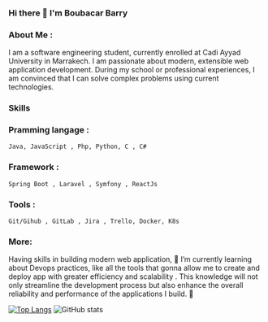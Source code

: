 ### Hi there 👋 I'm Boubacar Barry

### About Me : 
I am a software engineering student, currently enrolled at Cadi Ayyad University in Marrakech.
I am passionate about modern, extensible web application development. During my school or 
professional experiences, I am convinced that I can solve complex problems using current technologies.

### Skills
  ### Pramming langage : 
    Java, JavaScript , Php, Python, C , C# 
  ### Framework : 
    Spring Boot , Laravel , Symfony , ReactJs
  ### Tools :
    Git/Gihub , GitLab , Jira , Trello, Docker, K8s

### More: 
Having skills in building modern web application, 
 🌱 I’m currently learning about Devops practices, like all the tools that gonna allow me to create and deploy app with greater efficiency and scalability . 
 This knowledge will not only streamline the development process but also enhance the overall reliability and performance of the applications I build. 🚀

<div class="flex">
  
[![Top Langs](https://github-readme-stats.vercel.app/api/top-langs/?username=Bouba-Barry)](https://github.com/anuraghazra/github-readme-stats)
![GitHub stats](https://github-readme-stats.vercel.app/api?username=Bouba-Barry&show_icons=true&count_private=true&theme=merko)  
</div>


<!--
**Bouba-Barry/Bouba-Barry** is a ✨ _special_ ✨ repository because its `README.md` (this file) appears on your GitHub profile.


- 🔭 I’m currently working on ...
-
- 👯 I’m looking to collaborate on ...
- 🤔 I’m looking for help with ...
- 💬 Ask me about ...
- 📫 How to reach me: ...
- 😄 Pronouns: ...
- ⚡ Fun fact: ...
-->
